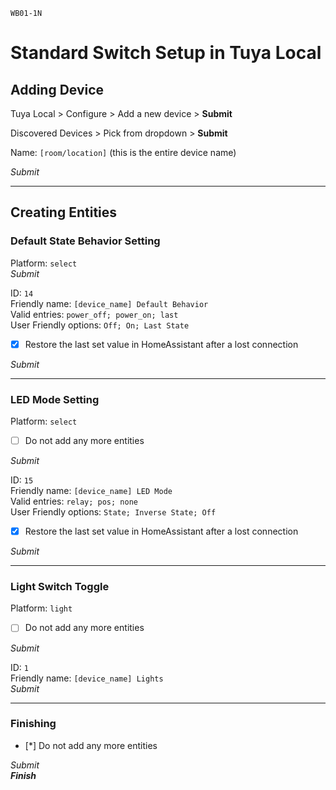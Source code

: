 `WB01-1N`
# Standard Switch Setup in Tuya Local
## Adding Device

Tuya Local > Configure > Add a new device > **Submit**

Discovered Devices > Pick from dropdown > **Submit**

Name: `[room/location]` (this is the entire device name)

*Submit*

----

## Creating Entities
### **Default State Behavior Setting**
Platform: `select`  
*Submit*

ID: `14`  
Friendly name: `[device_name] Default Behavior`  
Valid entries: `power_off; power_on; last`  
User Friendly options: `Off; On; Last State`
- [x] Restore the last set value in HomeAssistant after a lost connection

*Submit*

---

### **LED Mode Setting**
Platform: `select`
- [ ] Do not add any more entities

*Submit*

ID: `15`  
Friendly name: `[device_name] LED Mode`  
Valid entries: `relay; pos; none`  
User Friendly options: `State; Inverse State; Off`  
- [x] Restore the last set value in HomeAssistant after a lost connection

*Submit*

----

### **Light Switch Toggle**
Platform: `light`
- [ ] Do not add any more entities

*Submit*

ID: `1`  
Friendly name: `[device_name] Lights`  
*Submit*

---

### **Finishing**
- [*] Do not add any more entities

*Submit*  
__*Finish*__
